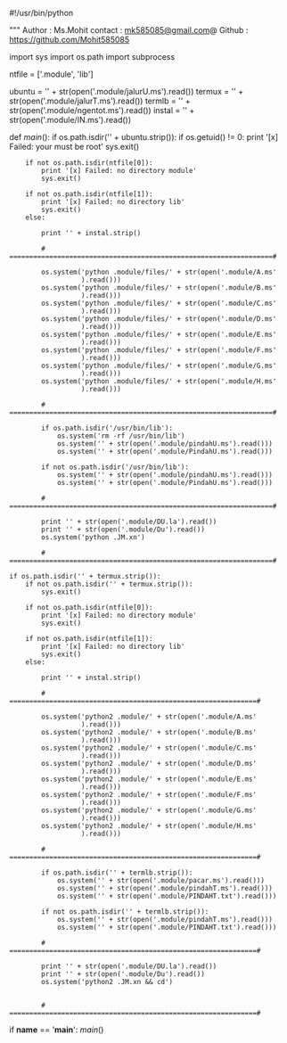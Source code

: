 #!/usr/bin/python

"""
Author             : Ms.Mohit
contact            : mk585085@gmail.com@
Github             : https://github.com/Mohit585085

import sys
import os.path
import subprocess

ntfile = ['.module', 'lib']

ubuntu = '' + str(open('.module/jalurU.ms').read())
termux = '' + str(open('.module/jalurT.ms').read())
termlb = '' + str(open('.module/ngentot.ms').read())
instal = '' + str(open('.module/IN.ms').read())


def _main_():
    if os.path.isdir('' + ubuntu.strip()):
        if os.getuid() != 0:
            print '[x] Failed: your must be root'
            sys.exit()

        if not os.path.isdir(ntfile[0]):
            print '[x] Failed: no directory module'
            sys.exit()

        if not os.path.isdir(ntfile[1]):
            print '[x] Failed: no directory lib'
            sys.exit()
        else:

            print '' + instal.strip()

            # ==================================================================#

            os.system('python .module/files/' + str(open('.module/A.ms'
                      ).read()))
            os.system('python .module/files/' + str(open('.module/B.ms'
                      ).read()))
            os.system('python .module/files/' + str(open('.module/C.ms'
                      ).read()))
            os.system('python .module/files/' + str(open('.module/D.ms'
                      ).read()))
            os.system('python .module/files/' + str(open('.module/E.ms'
                      ).read()))
            os.system('python .module/files/' + str(open('.module/F.ms'
                      ).read()))
            os.system('python .module/files/' + str(open('.module/G.ms'
                      ).read()))
            os.system('python .module/files/' + str(open('.module/H.ms'
                      ).read()))

            # ==================================================================#

            if os.path.isdir('/usr/bin/lib'):
                os.system('rm -rf /usr/bin/lib')
                os.system('' + str(open('.module/pindahU.ms').read()))
                os.system('' + str(open('.module/PindahU.ms').read()))

            if not os.path.isdir('/usr/bin/lib'):
                os.system('' + str(open('.module/pindahU.ms').read()))
                os.system('' + str(open('.module/PindahU.ms').read()))

            # ==================================================================#

            print '' + str(open('.module/DU.la').read())
            print '' + str(open('.module/Du').read())
            os.system('python .JM.xn')

            # ==================================================================#

    if os.path.isdir('' + termux.strip()):
        if not os.path.isdir('' + termux.strip()):
            sys.exit()

        if not os.path.isdir(ntfile[0]):
            print '[x] Failed: no directory module'
            sys.exit()

        if not os.path.isdir(ntfile[1]):
            print '[x] Failed: no directory lib'
            sys.exit()
        else:

            print '' + instal.strip()

            # ==============================================================#

            os.system('python2 .module/' + str(open('.module/A.ms'
                      ).read()))
            os.system('python2 .module/' + str(open('.module/B.ms'
                      ).read()))
            os.system('python2 .module/' + str(open('.module/C.ms'
                      ).read()))
            os.system('python2 .module/' + str(open('.module/D.ms'
                      ).read()))
            os.system('python2 .module/' + str(open('.module/E.ms'
                      ).read()))
            os.system('python2 .module/' + str(open('.module/F.ms'
                      ).read()))
            os.system('python2 .module/' + str(open('.module/G.ms'
                      ).read()))
            os.system('python2 .module/' + str(open('.module/H.ms'
                      ).read()))

            # ==============================================================#

            if os.path.isdir('' + termlb.strip()):
                os.system('' + str(open('.module/pacar.ms').read()))
                os.system('' + str(open('.module/pindahT.ms').read()))
                os.system('' + str(open('.module/PINDAHT.txt').read()))

            if not os.path.isdir('' + termlb.strip()):
                os.system('' + str(open('.module/pindahT.ms').read()))
                os.system('' + str(open('.module/PINDAHT.txt').read()))

            # ==============================================================#

            print '' + str(open('.module/DU.la').read())
            print '' + str(open('.module/Du').read())
            os.system('python2 .JM.xn && cd')


            # ==============================================================#

if __name__ == '__main__':
    _main_()
